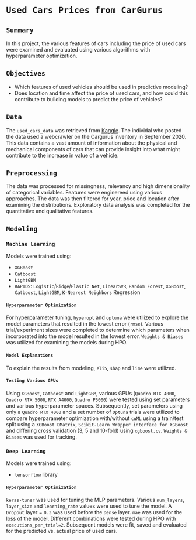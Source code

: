 # `Used Cars Prices from CarGurus`


## `Summary`
In this project, the various features of cars including the price of used cars were examined and evaluated using various algorithms with hyperparameter optimization. 


## `Objectives`

- Which features of used vehicles should be used in predictive modeling? 
- Does location and time affect the price of used cars, and how could this contribute to building models to predict the price of vehicles?


## `Data`
The `used_cars_data` was retrieved from [Kaggle](https://www.kaggle.com/ananaymital/us-used-cars-dataset). The individal who posted the data used a webcrawler on the Cargurus inventory in September 2020. This data contains a vast amount of information about the physical and mechanical components of cars that can provide insight into what might contribute to the increase in value of a vehicle.


## `Preprocessing`
The data was processed for missingness, relevancy and high dimensionality of categorical variables. Features were enginereed using various approaches. The data was then filtered for year, price and location after examining the distributions. Exploratory data analysis was completed for the quantitative and qualitative features. 


## `Modeling`


### `Machine Learning`
Models were trained using:
- `XGBoost` 
- `Catboost` 
- `LightGBM`
- `RAPIDS`: `Logistic`/`Ridge`/`Elastic Net`, `LinearSVR`, `Random Forest`, `XGBoost`, `Catboost`, `LightGBM`, `K-Nearest Neighbors` Regression


#### `Hyperparameter Optimization`
For hyperparameter tuning, `hyperopt` and `optuna` were utilized to explore the model parameters that resulted in the lowest error (`rmse`). Various trial/experiment sizes were completed to determine which parameters when incorporated into the model resulted in the lowest error. `Weights & Biases` was utilized for examining the models during HPO.


#### `Model Explanations`
To explain the results from modeling, `eli5`, `shap` and `lime` were utilized.


#### `Testing Various GPUs`
Using `XGBoost`, `Catboost` and `LightGBM`, various GPUs (`Quadro RTX 4000`, `Quadro RTX 5000`, `RTX A4000`, `Quadro P5000`) were tested using set parameters and various hyperparameter spaces. Subsequently, set parameters using only a `Quadro RTX 4000` and a set number of `Optuna` trials were utilized to compare hyperparameter optimization with/without `cuML` using a train/test split using a `XGBoost DMatrix`, `Scikit-Learn Wrapper interface for XGBoost` and differing cross validation (3, 5 and 10-fold) using `xgboost.cv`. `Weights & Biases` was used for tracking.


### `Deep Learning`
Models were trained using:
- `tensorflow` library


#### `Hyperparameter Optimization`
`keras-tuner` was used for tuning the MLP parameters. Various `num_layers`, `layer_size` and `learning_rate` values were used to tune the model. A `Dropout` layer = `0.3` was used before the `Dense` layer. `mae` was used for the loss of the model. Different combinations were tested during HPO with `executions_per_trial=2`. Subsequent models were fit, saved and evaluated for the predicted vs. actual price of used cars.
